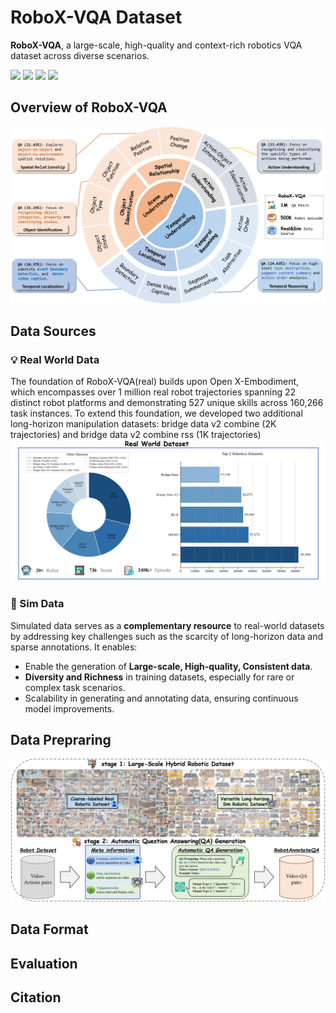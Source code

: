 # RoboX-VQA Dataset

**RoboX-VQA**, a large-scale, high-quality and context-rich robotics VQA dataset across diverse scenarios.

<a href='https://roboannotatex.github.io/'><img src='https://img.shields.io/badge/Project-Page-Green'></a>
<a href='https://arxiv.org/abs/2311.17043'><img src='https://img.shields.io/badge/Paper-Arxiv-red'></a>
<a href='https://huggingface.co/koulx/roboannotatorx'><img src='https://img.shields.io/badge/%F0%9F%A4%97%20Hugging%20Face-Models-blue'></a>
<a href='https://huggingface.co/datasets/koulx/RoboX-VQA'><img src='https://img.shields.io/badge/%F0%9F%A4%97%20Hugging%20Face-Data-green'></a>

## Overview of RoboX-VQA
![qa_distribution](./images/qa_distribution.png)

## Data Sources
### 💡 Real World Data
The foundation of RoboX-VQA(real) builds upon Open X-Embodiment, which encompasses over 1 million real robot trajectories spanning 22 distinct robot
platforms and demonstrating 527 unique skills across 160,266 task instances. To extend this foundation, we developed two additional long-horizon manipulation datasets: bridge data v2 combine (2K trajectories) and bridge data v2 combine rss
(1K trajectories)
![oxe_distribution](./images/oxe_distribution.png)

### 🎁 Sim Data
Simulated data serves as a **complementary resource** to real-world datasets by addressing key challenges such as the scarcity of long-horizon data and sparse annotations. It enables:
- Enable the generation of **Large-scale, High-quality, Consistent data**.
- **Diversity and Richness** in training datasets, especially for rare or complex task scenarios. 
- Scalability in generating and annotating data, ensuring continuous model improvements.


## Data Prepraring
![qa_generation](./images/qa_generation.png)

## Data Format 

## Evaluation

## Citation